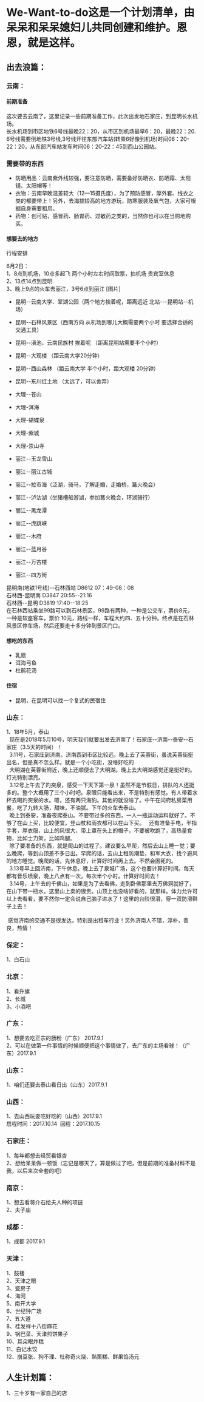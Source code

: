 # We-Want-to-do这是一个计划清单，由呆呆和呆呆媳妇儿共同创建和维护。恩恩，就是这样。
## 出去浪篇：<br>
### 云南：<br>

#### 前期准备 <br>
 这次要去云南了，这里记录一些前期准备工作，此次出发地石家庄，到昆明长水机场。<br>
 长水机场到市区地铁6号线最晚22：20，从市区到机场最早6：20，最晚22：20.<br>
 6号线需要倒地铁3号线,3号线开往东部汽车站(转乘6好像到机场)时间06：20-22：20，从东部汽车站发车时间06：20-22：45到西山公园站。<br>
### 需要带的东西
* 防晒用品：云南紫外线较强，要注意防晒，需要备好防晒衣、防晒霜、太阳镜、太阳帽等！
* 衣物：云南早晚温差较大（12—15摄氏度），为了预防感冒，厚外套、线衣之类的都要带上！另外，去海拔较高的地方游玩，防寒服装及氧气包，大家可根据自身需要租用。
* 药物：创可贴，感冒药、肠胃药、过敏药之类的，当然你也可以在当购地购买。
#### 想要去的地方 <br>

行程安排<br/>

6月2日：<br> 
  1、8点到机场，10点多起飞  两个小时左右时间取票，拍机场  贵宾室休息<br> 
  2、13点14点到昆明<br> 
  3、晚上9点的火车去丽江，3号6点到丽江
[图片]

* 昆明--云南大学、翠湖公园（两个地方挨着呢，距离远近  北站---昆明站--机场）<br> 
* 昆明--石林风景区（西南方向  从机场到哪儿大概需要两个小时    要选择合适的交通工具）<br>  
* 昆明--滇池，云南民族村  挨着呢  （距离昆明站需要半个小时）<br>   
* 昆明--大观楼 （距云南大学20分钟）<br> 
* 昆明--西山森林  （距云南大学 半个小时，距大观楼 20分钟）<br>  
* 昆明--东川红土地 （太远了，可以舍弃）<br>  
 


* 大理--苍山<br>
* 大理-洱海<br>
* 大理-蝴蝶泉<br>
* 大理-紫城<br>
* 大理-崇山寺<br>


* 丽江--玉龙雪山<br>
* 丽江--丽江古城<br>
* 丽江--拉市海（泛湖，骑马，了解走婚，走婚桥，篝火晚会）<br>
* 丽江--泸沽湖（坐猪槽船游湖，参加篝火晚会，环湖骑行）<br>
* 丽江--黑龙潭<br>
* 丽江--虎跳峡<br>
* 丽江--木府<br>
* 丽江--蓝月谷<br>
* 丽江--万古楼<br>
* 丽江--四方街<br>








昆明南(地铁1号线)--石林西站 D8612 07：49-08：08<br>
石林西-昆明南 D3847  20:55--21:16 <br>
石林西--昆明  D3819 17:40--18:25 <br>
在石林西站乘坐99路可以到石林景区，99路有两种，一种是公交车，票价8元，一种是软座客车，票价 10元，路线一样，车程大约四、五十分钟。终点是在石林风景区停车场，然后还要走十多分钟到景区门口。<br>
  


#### 想吃的东西
* 乳扇
* 洱海弓鱼 
* 杜鹃花汤	
#### 住宿
* 昆明，在昆明可以找一个复式的民宿住

### 山东：<br>
1、18年5月，泰山<br>
   现在是2018年5月10号，明天我们就要出发去济南了！石家庄--济南--泰安--石家庄（3.5天的时间）！<br>
   3.11号，石家庄到济南。济南西到市区比较远。晚上去了芙蓉街，虽说芙蓉街挺出名，但是真不怎么样。就是一个小吃街，没啥好吃的<br>
   大明湖在芙蓉街附近，晚上还顺便去了大明湖。晚上去大明湖感觉还是挺好的。灯光特别漂亮。<br>
   3.12号上午去了趵突泉，感受一下天下第一泉！虽然不是节假日，排队的人还挺多的。整个大概用了三个小时吧。泉眼只能看出来，不是特别有感觉。有人带着水杯去喝趵突泉的水。嗯，还有两只海豹。其他的就没啥了。中午在闫府私房菜用餐，吃了九转大肠，甜味，不油腻。下午的火车去泰山。<br>
   晚上到泰安，准备夜爬泰山。不要带过多的东西，一人一瓶运动运料就好了。不够了在山上买，比较便宜。登山杖和雨衣都可以在山下买。 
   还有准备手电，半指手套，厚衣服，山上的风很大，带上罩在头上的帽子，不要被吹跑了，高热量食物，比如士力架，比如鸡腿。<br>
   除了要准备的东西，就是爬山的过程了。建议要么早爬，然后去山上睡一觉；要么晚爬，等到山顶差不多日出。早爬的话，去山上租防潮垫，和军大衣，找个避风的地方睡觉。晚爬的话，先休息好，计算好时间再上去。不然会困死的。 <br>
   3.13号早上回济南，下午休息。晚上去了泉城广场，这个也要计算好时间。每天都有音乐喷泉，晚上八点有一次，每次半个小时。计算好时间去！<br>
   3.14号，上午去的千佛山，如果是为了去看佛，走到卧佛那里去万佛洞就好了，在山下带一瓶水。这里山上卖的很贵。山顶上也没啥好看的，就那样。体力允许可以上去看看，要不然你一定会说自己脑子进水了！这里的台阶很滑，穿一双防滑鞋子上去！<br><br>
  感觉济南的交通不是很发达，特别是出租车行业！另外济南人不错，淳朴，善良，热情！<br>
### 保定：<br>
1、白石山<br>
### 北京：<br>
1、看升旗<br>
2、长城<br>
3、小酒吧<br>
### 广东：<br>
1、想要去吃正宗的肠粉（广东） 2017.9.1<br>
2、可以在做第一件事情的时候顺便把这个事情做了，去广东的主场看球！（广东）2017.9.1<br>
### 山东：<br>
1、咱们还要去泰山看日出（山东）2017.9.1<br>
### 山西：<br>
1、去山西玩耍吃好吃的（山西）2017.9.1<br>
 启程时间：2017.10.14  回程：2017.10.15<br>
### 石家庄：<br>
1、每年都想去经贸看银杏<br>
2、想给呆呆做一顿饭（忘记是哪天了，算是做过了吧，但是前期的准备材料不是我，以后来次全套的吧）<br>
### 南京：<br>
1、想去看蒋介石给夫人种的项链<br>
2、夫子庙<br>
### 成都：<br>
1、成都    2017.9.1<br>
### 天津：<br>
1、鼓楼    <br>
2、天津之眼    <br>
3、瓷房子    <br>
4、海河    <br>
5、南开大学    <br>
6、世纪钟广场    <br>
7、五大道    <br>
8、桂发祥十八街麻花<br>
9、锅巴菜、天津煎饼果子<br>
10、耳朵眼炸糕<br>
11、白记水饺<br>
12、崩豆张、狗不理、杜称奇火烧、熟栗糕、鲜果馅汤元

## 人生计划篇：<br>
1、三十岁有一家自己的店<br>


